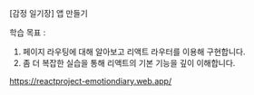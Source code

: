 [감정 일기장] 앱 만들기

학습 목표 :

1. 페이지 라우팅에 대해 알아보고 리액트 라우터를 이용해 구현합니다.
2. 좀 더 복잡한 실습을 통해 리액트의 기본 기능을 깊이 이해합니다.

https://reactproject-emotiondiary.web.app/
